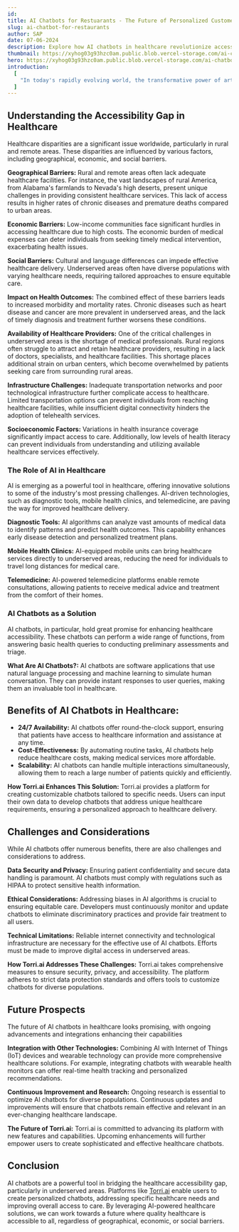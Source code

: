 ```yaml
---
id:
title: AI Chatbots for Restuarants - The Future of Personalized Customer Service
slug: ai-chatbot-for-restaurants
author: SAP
date: 07-06-2024
description: Explore how AI chatbots in healthcare revolutionize accessibility, addressing barriers for better outcomes. Join the movement today!
thumbnail: https://xyhog03g93hzc0am.public.blob.vercel-storage.com/ai-chatbot-for-restrauant-2-MNBaEZ3oJsLqMEUuOap0p4JdjCe4Lv.png
hero: https://xyhog03g93hzc0am.public.blob.vercel-storage.com/ai-chatbot-for-restrauant-1-qAAwOJs8xHbOKUffqo4RgAED1XsIvT.png
introduction:
  [
    "In today's rapidly evolving world, the transformative power of artificial intelligence (AI) is reshaping numerous sectors, including healthcare. One of the most promising applications of AI is in the form of chatbots, which are revolutionizing healthcare accessibility, especially in underserved areas. Through platforms like **Torri.ai**, anyone can now create their own AI chatbot using personalized data, providing tailored solutions to meet specific healthcare needs. This blog post explores how AI chatbots are addressing the accessibility gap in healthcare and enhancing the overall healthcare experience.",
  ]
---
```


## Understanding the Accessibility Gap in Healthcare

Healthcare disparities are a significant issue worldwide, particularly in rural and remote areas. These disparities are influenced by various factors, including geographical, economic, and social barriers.

**Geographical Barriers:** Rural and remote areas often lack adequate healthcare facilities. For instance, the vast landscapes of rural America, from Alabama's farmlands to Nevada's high deserts, present unique challenges in providing consistent healthcare services​​. This lack of access results in higher rates of chronic diseases and premature deaths compared to urban areas.

**Economic Barriers:** Low-income communities face significant hurdles in accessing healthcare due to high costs. The economic burden of medical expenses can deter individuals from seeking timely medical intervention, exacerbating health issues.

**Social Barriers:** Cultural and language differences can impede effective healthcare delivery. Underserved areas often have diverse populations with varying healthcare needs, requiring tailored approaches to ensure equitable care.

**Impact on Health Outcomes:** The combined effect of these barriers leads to increased morbidity and mortality rates. Chronic diseases such as heart disease and cancer are more prevalent in underserved areas, and the lack of timely diagnosis and treatment further worsens these conditions.

**Availability of Healthcare Providers:** One of the critical challenges in underserved areas is the shortage of medical professionals. Rural regions often struggle to attract and retain healthcare providers, resulting in a lack of doctors, specialists, and healthcare facilities​​. This shortage places additional strain on urban centers, which become overwhelmed by patients seeking care from surrounding rural areas.

**Infrastructure Challenges:** Inadequate transportation networks and poor technological infrastructure further complicate access to healthcare. Limited transportation options can prevent individuals from reaching healthcare facilities, while insufficient digital connectivity hinders the adoption of telehealth services.

**Socioeconomic Factors:** Variations in health insurance coverage significantly impact access to care. Additionally, low levels of health literacy can prevent individuals from understanding and utilizing available healthcare services effectively.

### The Role of AI in Healthcare

AI is emerging as a powerful tool in healthcare, offering innovative solutions to some of the industry's most pressing challenges. AI-driven technologies, such as diagnostic tools, mobile health clinics, and telemedicine, are paving the way for improved healthcare delivery.

**Diagnostic Tools:** AI algorithms can analyze vast amounts of medical data to identify patterns and predict health outcomes. This capability enhances early disease detection and personalized treatment plans.

**Mobile Health Clinics:** AI-equipped mobile units can bring healthcare services directly to underserved areas, reducing the need for individuals to travel long distances for medical care.

**Telemedicine:** AI-powered telemedicine platforms enable remote consultations, allowing patients to receive medical advice and treatment from the comfort of their homes.

### AI Chatbots as a Solution

AI chatbots, in particular, hold great promise for enhancing healthcare accessibility. These chatbots can perform a wide range of functions, from answering basic health queries to conducting preliminary assessments and triage.

**What Are AI Chatbots?:** AI chatbots are software applications that use natural language processing and machine learning to simulate human conversation. They can provide instant responses to user queries, making them an invaluable tool in healthcare.

## Benefits of AI Chatbots in Healthcare:

- **24/7 Availability:** AI chatbots offer round-the-clock support, ensuring that patients have access to healthcare information and assistance at any time.
- **Cost-Effectiveness:** By automating routine tasks, AI chatbots help reduce healthcare costs, making medical services more affordable.
- **Scalability:** AI chatbots can handle multiple interactions simultaneously, allowing them to reach a large number of patients quickly and efficiently.

**How Torri.ai Enhances This Solution:** Torri.ai provides a platform for creating customizable chatbots tailored to specific needs. Users can input their own data to develop chatbots that address unique healthcare requirements, ensuring a personalized approach to healthcare delivery.

## Challenges and Considerations

While AI chatbots offer numerous benefits, there are also challenges and considerations to address.

**Data Security and Privacy:** Ensuring patient confidentiality and secure data handling is paramount. AI chatbots must comply with regulations such as HIPAA to protect sensitive health information​​.

**Ethical Considerations:** Addressing biases in AI algorithms is crucial to ensuring equitable care. Developers must continuously monitor and update chatbots to eliminate discriminatory practices and provide fair treatment to all users​​.

**Technical Limitations:** Reliable internet connectivity and technological infrastructure are necessary for the effective use of AI chatbots. Efforts must be made to improve digital access in underserved areas​​.

**How Torri.ai Addresses These Challenges:** Torri.ai takes comprehensive measures to ensure security, privacy, and accessibility. The platform adheres to strict data protection standards and offers tools to customize chatbots for diverse populations.

## Future Prospects

The future of AI chatbots in healthcare looks promising, with ongoing advancements and integrations enhancing their capabilities

**Integration with Other Technologies:** Combining AI with Internet of Things (IoT) devices and wearable technology can provide more comprehensive healthcare solutions. For example, integrating chatbots with wearable health monitors can offer real-time health tracking and personalized recommendations.

**Continuous Improvement and Research:** Ongoing research is essential to optimize AI chatbots for diverse populations. Continuous updates and improvements will ensure that chatbots remain effective and relevant in an ever-changing healthcare landscape​​​​.

**The Future of Torri.ai:** Torri.ai is committed to advancing its platform with new features and capabilities. Upcoming enhancements will further empower users to create sophisticated and effective healthcare chatbots.

## Conclusion

AI chatbots are a powerful tool in bridging the healthcare accessibility gap, particularly in underserved areas. Platforms like [Torri.ai](http://Torri.ai) enable users to create personalized chatbots, addressing specific healthcare needs and improving overall access to care. By leveraging AI-powered healthcare solutions, we can work towards a future where quality healthcare is accessible to all, regardless of geographical, economic, or social barriers.

<!-- <iframe width='560' height='315' src='https://www.youtube.com/embed/Q0lo0H1FvI4?si=U_5xYARLbzPQTQsJ' title='YouTube video player' frameborder='0' allow='accelerometer; autoplay; clipboard-write; encrypted-media; gyroscope; picture-in-picture; web-share' referrerpolicy='strict-origin-when-cross-origin' allowfullscreen></iframe> -->

<!-- - **Effortless Interaction:** Bid adieu to data complexity. Torri AI paves the way for smooth, intuitive communication.
- **Intand Insights:** Extract quick answers and insights fromyour own PDFs, Docs, and data, eradicating the need for manual data searches. Companies and startups can use it to create LLM and AI applications trained on their specific data/use-cases to meet their specific needs.
- **Enhanced Productivity:** Redirect your efforts from searchingto decision-making, amplifying overall efficiency.
- **Tailored Understanding:** Tailor chatbots to comprehenddomain-specific language, multiple languages and use cases
- **Customise and make it aligned to your brand:** Tailorchatbots with your own logo, and tone of voice aligned to your brand. Fullycustomisable with brand, colour, logo, description and tone of voice. -->

<!-- ### [Introducing Torri.AI - Create Your Own AI Chatbot Using Your Data](http://localhost:3000/blog/intro-to-torri-ai)

![](https://xyhog03g93hzc0am.public.blob.vercel-storage.com/intrototorri-EEhfvj4Ulat4x8J8gAgW7BnjX31Rz9) -->
